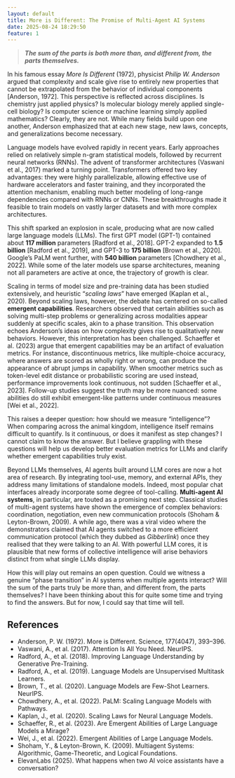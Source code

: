 ```yaml
---
layout: default
title: More is Different: The Promise of Multi-Agent AI Systems
date: 2025-08-24 18:29:50
feature: 1
---
```


> ***The sum of the parts is both more than, and different from, the parts themselves.***

In his famous essay *More Is Different* (1972), physicist *Philip W. Anderson* argued that complexity and scale give rise to entirely new properties that cannot be extrapolated from the behavior of individual components [Anderson, 1972]. This perspective is reflected across disciplines. Is chemistry just applied physics? Is molecular biology merely applied single-cell biology? Is computer science or machine learning simply applied mathematics? Clearly, they are not. While many fields build upon one another, Anderson emphasized that at each new stage, new laws, concepts, and generalizations become necessary.

Language models have evolved rapidly in recent years. Early approaches relied on relatively simple n-gram statistical models, followed by recurrent neural networks (RNNs). The advent of transformer architectures (Vaswani et al., 2017) marked a turning point. Transformers offered two key advantages: they were highly parallelizable, allowing effective use of hardware accelerators and faster training, and they incorporated the attention mechanism, enabling much better modeling of long-range dependencies compared with RNNs or CNNs. These breakthroughs made it feasible to train models on vastly larger datasets and with more complex architectures.

This shift sparked an explosion in scale, producing what are now called large language models (LLMs). The first GPT model (GPT-1) contained about **117 million** parameters [Radford et al., 2018]. GPT-2 expanded to **1.5 billion** [Radford et al., 2019], and GPT-3 to **175 billion** [Brown et al., 2020]. Google’s PaLM went further, with **540 billion** parameters [Chowdhery et al., 2022]. While some of the later models use sparse architectures, meaning not all parameters are active at once, the trajectory of growth is clear.

Scaling in terms of model size and pre-training data has been studied extensively, and heuristic “*scaling laws*” have emerged (Kaplan et al., 2020). Beyond scaling laws, however, the debate has centered on so-called **emergent capabilities**. Researchers observed that certain abilities such as solving multi-step problems or generalizing across modalities appear suddenly at specific scales, akin to a phase transition. This observation echoes Anderson’s ideas on how complexity gives rise to qualitatively new behaviors. However, this interpretation has been challenged. Schaeffer et al. (2023) argue that emergent capabilities may be an artifact of evaluation metrics. For instance, discontinuous metrics, like multiple-choice accuracy, where answers are scored as wholly right or wrong, can produce the appearance of abrupt jumps in capability. When smoother metrics such as token-level edit distance or probabilistic scoring are used instead, performance improvements look continuous, not sudden [Schaeffer et al., 2023]. Follow-up studies suggest the truth may be more nuanced: some abilities do still exhibit emergent-like patterns under continuous measures [Wei et al., 2022].

This raises a deeper question: how should we measure “intelligence”? When comparing across the animal kingdom, intelligence itself remains difficult to quantify. Is it continuous, or does it manifest as step changes? I cannot claim to know the answer. But I believe grappling with these questions will help us develop better evaluation metrics for LLMs and clarify whether emergent capabilities truly exist.

Beyond LLMs themselves, AI agents built around LLM cores are now a hot area of research. By integrating tool-use, memory, and external APIs, they address many limitations of standalone models. Indeed, most popular chat interfaces already incorporate some degree of tool-calling. **Multi-agent AI systems**, in particular, are touted as a promising next step. Classical studies of multi-agent systems have shown the emergence of complex behaviors: coordination, negotiation, even new communication protocols (Shoham & Leyton-Brown, 2009). A while ago, there was a viral video where the demonstrators claimed that AI agents switched to a more efficient communication protocol (which they dubbed as *Gibberlink*) once they realised that they were talking to an AI. With powerful LLM cores, it is plausible that new forms of collective intelligence will arise behaviors distinct from what single LLMs display.

How this will play out remains an open question. Could we witness a genuine “phase transition” in AI systems when multiple agents interact? Will the sum of the parts truly be more than, and different from, the parts themselves? I have been thinking about this for quite some time and trying to find the answers. But for now, I could say that time will tell.

## **References**
- Anderson, P. W. (1972). More is Different. Science, 177(4047), 393–396.
- Vaswani, A., et al. (2017). Attention Is All You Need. NeurIPS.
- Radford, A., et al. (2018). Improving Language Understanding by Generative Pre-Training.
- Radford, A., et al. (2019). Language Models are Unsupervised Multitask Learners.
- Brown, T., et al. (2020). Language Models are Few-Shot Learners. NeurIPS.
- Chowdhery, A., et al. (2022). PaLM: Scaling Language Models with Pathways.
- Kaplan, J., et al. (2020). Scaling Laws for Neural Language Models.
- Schaeffer, R., et al. (2023). Are Emergent Abilities of Large Language Models a Mirage?
- Wei, J., et al. (2022). Emergent Abilities of Large Language Models.
- Shoham, Y., & Leyton-Brown, K. (2009). Multiagent Systems: Algorithmic, Game-Theoretic, and Logical Foundations.
- ElevanLabs (2025). What happens when two AI voice assistants have a conversation?